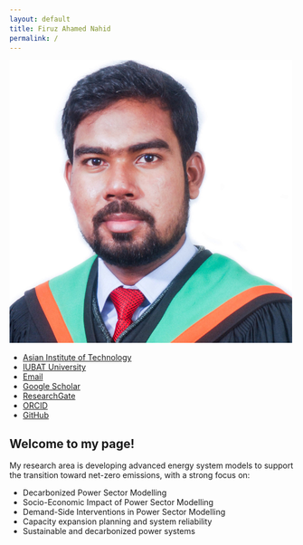 ```yaml
---
layout: default
title: Firuz Ahamed Nahid
permalink: /
---
```


<div class="sidebar">
  <img src="/image/Untitled design.png" alt="Profile Picture" class="profile-img">

  <ul class="sidebar-links">
  <li><a href="https://www.ait.ac.th" target="_blank"><i class="fas fa-university"></i> Asian Institute of Technology</a></li>
  <li><a href="https://www.iubat.edu" target="_blank"><i class="fas fa-university"></i> IUBAT University</a></li>
  <li><a href="mailto:fanahid@iubat.edu" target="_blank"><i class="fas fa-envelope"></i> Email</a></li>
  <li><a href="https://scholar.google.com" target="_blank"><i class="fab fa-google"></i> Google Scholar</a></li>
  <li><a href="https://www.researchgate.net" target="_blank"><i class="fab fa-researchgate"></i> ResearchGate</a></li>
  <li><a href="https://orcid.org" target="_blank"><i class="fab fa-orcid"></i> ORCID</a></li>
  <li><a href="https://github.com" target="_blank"><i class="fab fa-github"></i> GitHub</a></li>
  </ul>
  
</div>

<div class="main-content">
  <h2>Welcome to my page!</h2>
  <p>My research area is developing advanced energy system models to support the transition toward net-zero emissions, with a strong focus on:</p>
  <ul>
    <li>Decarbonized Power Sector Modelling</li>
    <li>Socio-Economic Impact of Power Sector Modelling</li>
    <li>Demand-Side Interventions in Power Sector Modelling</li>
    <li>Capacity expansion planning and system reliability</li>
    <li>Sustainable and decarbonized power systems</li>
  </ul>
</div>
